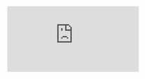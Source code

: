 ![alt text](https://github.com/PisutSukpool/SupplyChain/blob/main/Predictive-Maintainance/Predictive%20Maintainance.pdf?raw=true)
